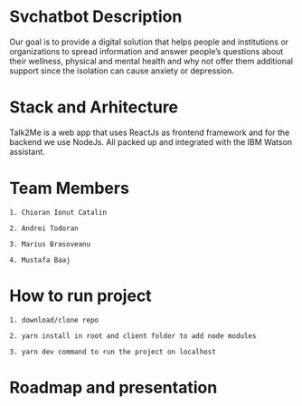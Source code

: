 # Svchatbot Description
  Our goal is to provide a digital solution that helps people and institutions or organizations to spread information and answer people’s questions about their wellness, physical and mental health and why not offer them additional support since the isolation can cause anxiety or depression.

# Stack and Arhitecture
   Talk2Me is a web app that uses ReactJs as frontend framework and for the backend we use NodeJs. All packed up and integrated with the IBM Watson assistant.

# Team Members
    1. Chioran Ionut Catalin
    
    2. Andrei Todoran
    
    3. Marius Brasoveanu
    
    4. Mustafa Baaj
  
# How to run project
    1. download/clone repo
    
    2. yarn install in root and client folder to add node modules
    
    3. yarn dev command to run the project on localhost
    
# Roadmap and presentation

[Roadmap]: https://github.com/chioranionutcatalinsv/svchatbot/blob/master/client/roadmap/roadmap.pdf
[Presentation Video link]: https://youtu.be/ZBsYtygUGi0

